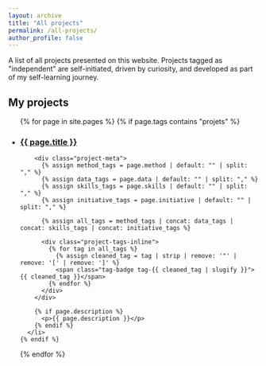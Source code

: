 ```yaml
---
layout: archive
title: "All projects"
permalink: /all-projects/
author_profile: false
---
```


A list of all projects presented on this website. Projects tagged as "independent" are self-initiated, 
driven by curiosity, and developed as part of my self-learning journey.

## My projects
<ul>
  {% for page in site.pages %}
    {% if page.tags contains "projets" %}
      <li>
        <h3><a href="{{ page.url | relative_url }}">{{ page.title }}</a></h3>

        <div class="project-meta">
          {% assign method_tags = page.method | default: "" | split: "," %}
          {% assign data_tags = page.data | default: "" | split: "," %}
          {% assign skills_tags = page.skills | default: "" | split: "," %}
          {% assign initiative_tags = page.initiative | default: "" | split: "," %}
          
          {% assign all_tags = method_tags | concat: data_tags | concat: skills_tags | concat: initiative_tags %}
          
          <div class="project-tags-inline">
            {% for tag in all_tags %}
              {% assign cleaned_tag = tag | strip | remove: '"' | remove: '[' | remove: ']' %}
              <span class="tag-badge tag-{{ cleaned_tag | slugify }}">{{ cleaned_tag }}</span>
            {% endfor %}
          </div>
        </div>

        {% if page.description %}
          <p>{{ page.description }}</p>
        {% endif %}
      </li>
    {% endif %}
  {% endfor %}
</ul>
